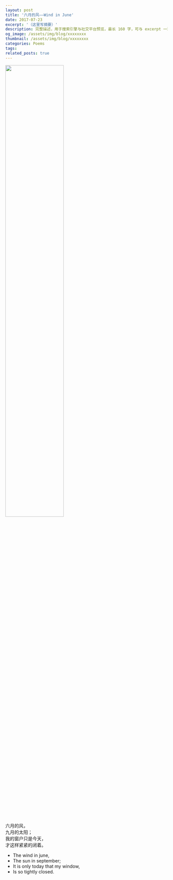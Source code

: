 ```yaml
---
layout: post
title: '六月的风——Wind in June'
date: 2017-07-23
excerpt: '（这里写摘要）'
description: 完整描述，用于搜索引擎与社交平台预览，最长 160 字，可与 excerpt 一致
og_image: /assets/img/blog/xxxxxxxx
thumbnail: /assets/img/blog/xxxxxxxx
categories: Poems
tags: 
related_posts: true
---
```


<img src="{{ '/assets/img/blog/xxxxxxxx' | relative_url }}" style="width:60%;">

六月的风，  
九月的太阳；  
我的窗户只是今天，  
才这样紧紧的闭着。

- The wind in june,
- The sun in september;
- It is only today that my window,
- Is so tightly closed.